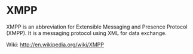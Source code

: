 # XMPP #

XMPP is an abbreviation for Extensible Messaging and Presence Protocol (XMPP). It is a messaging protocol using XML for data exchange.

Wiki: http://en.wikipedia.org/wiki/XMPP